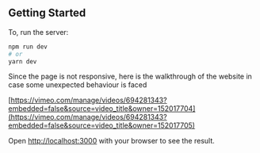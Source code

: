 ## Getting Started

To, run the server:

```bash
npm run dev
# or
yarn dev
```

Since the page is not responsive, here is the walkthrough of the website in case some unexpected behaviour is faced

[https://vimeo.com/manage/videos/694281343?embedded=false&source=video_title&owner=152017704](https://vimeo.com/manage/videos/694281343?embedded=false&source=video_title&owner=152017705)


Open [http://localhost:3000](http://localhost:3000) with your browser to see the result.


